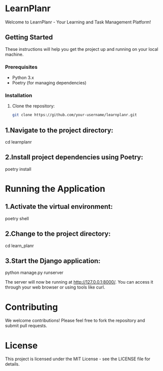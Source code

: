 # LearnPlanr

Welcome to LearnPlanr - Your Learning and Task Management Platform!

## Getting Started

These instructions will help you get the project up and running on your local machine.

### Prerequisites

- Python 3.x
- Poetry (for managing dependencies)

### Installation

1. Clone the repository:

   ```sh
   git clone https://github.com/your-username/learnplanr.git

## 1.Navigate to the project directory:


cd learnplanr

## 2.Install project dependencies using Poetry:


poetry install

# Running the Application
## 1.Activate the virtual environment:


poetry shell

## 2.Change to the project directory:


cd learn_planr

## 3.Start the Django application:


python manage.py runserver

The server will now be running at http://127.0.0.1:8000/. You can access it through your web browser or using tools like curl.


# Contributing

We welcome contributions! Please feel free to fork the repository and submit pull requests.

# License
This project is licensed under the MIT License - see the LICENSE file for details.

